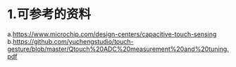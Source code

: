 # 1.可参考的资料
a.https://www.microchip.com/design-centers/capacitive-touch-sensing
b.https://github.com/yuchengstudio/touch-gesture/blob/master/Qtouch%20ADC%20measurement%20and%20tuning.pdf

